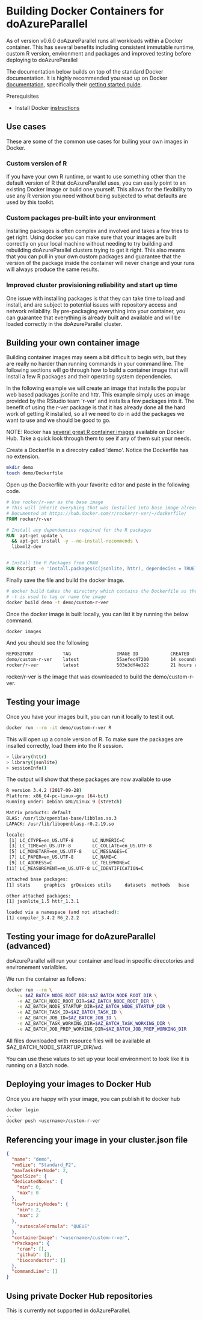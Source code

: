 # Building Docker Containers for doAzureParallel

As of version v0.6.0 doAzureParallel runs all workloads within a Docker container. This has several benefits including consistent immutable runtime, custom R version, environment and packages and improved testing before deploying to doAzureParallel

The documentation below builds on top of the standard Docker documentation. It is highly recommended you read up on Docker [documentation](https://docs.docker.com/), specifically their [getting started guide](https://docs.docker.com/get-started/).

Prerequisites
- Install Docker [instructions](https://docs.docker.com/engine/installation/)

## Use cases
These are some of the common use cases for builing your own images in Docker.

### Custom version of R
If you have your own R runtime, or want to use something other than the default version of R that doAzureParallel uses, you can easily point to an existing Docker image or build one yourself. This allows for the flexibility to use any R version you need without being subjected to what defaults are used by this toolkit.

### Custom packages pre-built into your environment
Installing packages is often complex and involved and takes a few tries to get right. Using docker you can make sure that your images are built correctly on your local machine without needing to try building and rebuilding doAzureParallel clusters trying to get it right. This also means that you can pull in your own custom packages and guarantee that the version of the package inside the container will never change and your runs will always produce the same results.


### Improved cluster provisioning reliability and start up time
One issue with installing packages is that they can take time to load and install, and are subject to potential issues with repository access and network reliability. By pre-packaging everything into your container, you can guarantee that everything is already built and available and will be loaded correctly in the doAzureParallel cluster.

## Building your own container image
Building container images may seem a bit difficult to begin with, but they are really no harder than running commands in your command line. The following sections will go through how to build a container image that will install a few R packages and their operating system dependencies.

In the following example we will create an image that installs the popular web based packages jsonlite and httr. This example simply uses an image provided by the RStudio team 'r-ver' and installs a few packages into it. The benefit of using the r-ver package is that it has already done all the hard work of getting R installed, so all we need to do in add the packages we want to use and we should be good to go.

NOTE: Rocker has [several great R container images](https://github.com/rocker-org/rocker/wiki) available on Docker Hub. Take a quick look through them to see if any of them suit your needs.

Create a Dockerfile in a direcotry called 'demo'. Notice the Dockerfile has no extension.

```sh
mkdir demo
touch demo/Dockerfile
```

Open up the Dockerfile with your favorite editor and paste in the following code.

```Dockerfile
# Use rocker/r-ver as the base image
# This will inherit everyhing that was installed into base image already
# Documented at https://hub.docker.com/r/rocker/r-ver/~/dockerfile/
FROM rocker/r-ver

# Install any dependencies required for the R packages
RUN  apt-get update \
  && apt-get install -y --no-install-recommends \
  libxml2-dev


# Install the R Packages from CRAN
RUN Rscript -e 'install.packages(c(jsonlite, httr), dependecies = TRUE)'
```

Finally save the file and build the docker image.

```sh
# docker build takes the directory which contains the Dockerfile as the input
# -t is used to tag or name the image
docker build demo -t demo/custom-r-ver
```

Once the docker image is built locally, you can list it by running the below command.
```sh
docker images
```

And you should see the following

```sh
REPOSITORY           TAG                 IMAGE ID            CREATED             SIZE
demo/custom-r-ver    latest              55aefec47200        14 seconds ago      709MB
rocker/r-ver         latest              503e3df4e322        21 hours ago        578MB
```

rocker/r-ver is the image that was downloaded to build the demo/custom-r-ver.

## Testing your image

Once you have your images built, you can run it locally to test it out.

```sh
docker run --rm -it demo/custom-r-ver R
```

This will open up a conole version of R. To make sure the packages are insalled correctly, load them into the R session.

```sh
> library(httr)
> library(jsonlite)
> sessionInfo()
```

The output will show that these packages are now available to use

```sh
R version 3.4.2 (2017-09-28)
Platform: x86_64-pc-linux-gnu (64-bit)
Running under: Debian GNU/Linux 9 (stretch)

Matrix products: default
BLAS: /usr/lib/openblas-base/libblas.so.3
LAPACK: /usr/lib/libopenblasp-r0.2.19.so

locale:
 [1] LC_CTYPE=en_US.UTF-8       LC_NUMERIC=C              
 [3] LC_TIME=en_US.UTF-8        LC_COLLATE=en_US.UTF-8    
 [5] LC_MONETARY=en_US.UTF-8    LC_MESSAGES=C             
 [7] LC_PAPER=en_US.UTF-8       LC_NAME=C                 
 [9] LC_ADDRESS=C               LC_TELEPHONE=C            
[11] LC_MEASUREMENT=en_US.UTF-8 LC_IDENTIFICATION=C       

attached base packages:
[1] stats     graphics  grDevices utils     datasets  methods   base     

other attached packages:
[1] jsonlite_1.5 httr_1.3.1  

loaded via a namespace (and not attached):
[1] compiler_3.4.2 R6_2.2.2
```

## Testing your image for doAzureParallel (advanced)

doAzureParallel will run your container and load in specific direcotories and environement varialbles.

We run the container as follows:
```sh
docker run --rm \
    -v $AZ_BATCH_NODE_ROOT_DIR:$AZ_BATCH_NODE_ROOT_DIR \
    -e AZ_BATCH_NODE_ROOT_DIR=$AZ_BATCH_NODE_ROOT_DIR \
    -e AZ_BATCH_NODE_STARTUP_DIR=$AZ_BATCH_NODE_STARTUP_DIR \
    -e AZ_BATCH_TASK_ID=$AZ_BATCH_TASK_ID \
    -e AZ_BATCH_JOB_ID=$AZ_BATCH_JOB_ID \
    -e AZ_BATCH_TASK_WORKING_DIR=$AZ_BATCH_TASK_WORKING_DIR \
    -e AZ_BATCH_JOB_PREP_WORKING_DIR=$AZ_BATCH_JOB_PREP_WORKING_DIR
```

All files downloaded with resource files will be available at $AZ\_BATCH\_NODE\_STARTUP\_DIR/wd.

You can use these values to set up your local environment to look like it is running on a Batch node.

## Deploying your images to Docker Hub

Once you are happy with your image, you can publish it to docker hub

```sh
docker login
...
docker push <username>/custom-r-ver
```

## Referencing your image in your cluster.json file

```json
{
  "name": "demo",
  "vmSize": "Standard_F2",
  "maxTasksPerNode": 2,
  "poolSize": {
  "dedicatedNodes": {
    "min": 0,
    "max": 0
  },
  "lowPriorityNodes": {
    "min": 2,
    "max": 2
  },
    "autoscaleFormula": "QUEUE"
  },
  "containerImage": "<username>/custom-r-ver",
  "rPackages": {
    "cran": [],
    "github": [],
    "bioconductor": []
  },
  "commandLine": []
}
```

## Using private Docker Hub repositories

This is currently not supported in doAzureParallel.